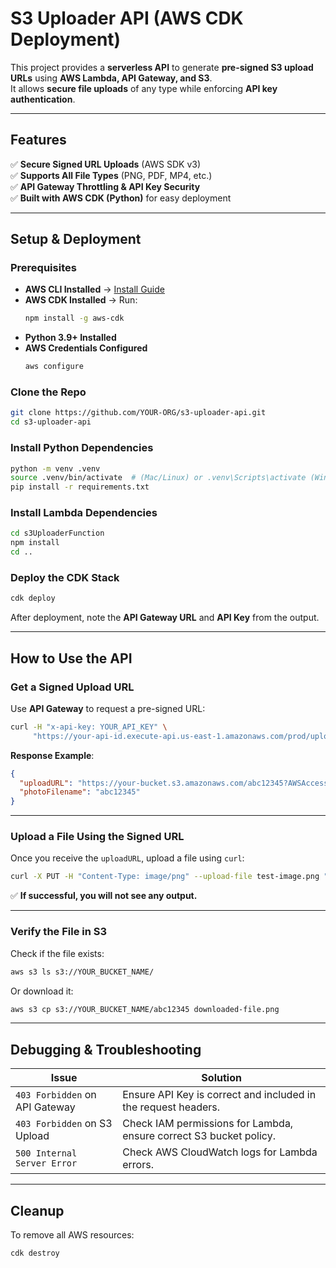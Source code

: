 # S3 Uploader API (AWS CDK Deployment)

This project provides a **serverless API** to generate **pre-signed S3 upload URLs** using **AWS Lambda, API Gateway, and S3**.  
It allows **secure file uploads** of any type while enforcing **API key authentication**.

---

## Features
✅ **Secure Signed URL Uploads** (AWS SDK v3)  
✅ **Supports All File Types** (PNG, PDF, MP4, etc.)  
✅ **API Gateway Throttling & API Key Security**  
✅ **Built with AWS CDK (Python)** for easy deployment  

---

## Setup & Deployment

###  Prerequisites
- **AWS CLI Installed** → [Install Guide](https://docs.aws.amazon.com/cli/latest/userguide/install-cliv2.html)  
- **AWS CDK Installed** → Run:  
  ```sh
  npm install -g aws-cdk
  ```
- **Python 3.9+ Installed**
- **AWS Credentials Configured**  
  ```sh
  aws configure
  ```

###  Clone the Repo
```sh
git clone https://github.com/YOUR-ORG/s3-uploader-api.git
cd s3-uploader-api
```

### Install Python Dependencies
```sh
python -m venv .venv
source .venv/bin/activate  # (Mac/Linux) or .venv\Scripts\activate (Windows)
pip install -r requirements.txt
```

### Install Lambda Dependencies
```sh
cd s3UploaderFunction
npm install
cd ..
```

### Deploy the CDK Stack
```sh
cdk deploy
```
After deployment, note the **API Gateway URL** and **API Key** from the output.

---

## How to Use the API

### Get a Signed Upload URL
Use **API Gateway** to request a pre-signed URL:  
```sh
curl -H "x-api-key: YOUR_API_KEY" \
     "https://your-api-id.execute-api.us-east-1.amazonaws.com/prod/upload?contentType=image/png"
```
 **Response Example**:
```json
{
  "uploadURL": "https://your-bucket.s3.amazonaws.com/abc12345?AWSAccessKeyId=...",
  "photoFilename": "abc12345"
}
```

---

###  Upload a File Using the Signed URL
Once you receive the `uploadURL`, upload a file using `curl`:
```sh
curl -X PUT -H "Content-Type: image/png" --upload-file test-image.png "UPLOAD_URL_FROM_STEP_1"
```
✅ **If successful, you will not see any output.**  

---

###  Verify the File in S3
Check if the file exists:
```sh
aws s3 ls s3://YOUR_BUCKET_NAME/
```
Or download it:
```sh
aws s3 cp s3://YOUR_BUCKET_NAME/abc12345 downloaded-file.png
```

---

## Debugging & Troubleshooting
| Issue | Solution |
|-------|----------|
| `403 Forbidden` on API Gateway | Ensure API Key is correct and included in the request headers. |
| `403 Forbidden` on S3 Upload | Check IAM permissions for Lambda, ensure correct S3 bucket policy. |
| `500 Internal Server Error` | Check AWS CloudWatch logs for Lambda errors. |

---

## Cleanup
To remove all AWS resources:
```sh
cdk destroy
```
